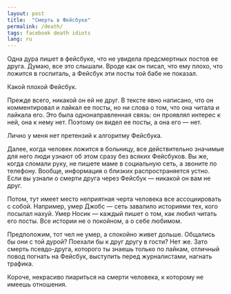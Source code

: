 ```yaml
---
layout: post
title:  "Смерть в Фейсбуке"
permalink: /death/
tags: facebook death idiots
lang: ru
---
```


Одна дура пишет в фейсбуке, что не увидела предсмертных постов ее друга. Думаю,
все это слышали. Вроде как он писал, что ему плохо, что ложится в госпиталь, а
Фейсбук эти посты той бабе не показал.

Какой плохой Фейсбук.

Прежде всего, никакой он ей не друг. В тексте явно написано, что он
комментировал и лайкал ее посты, но ни слова о том, что она читала и лайкала
его. Это была однонаправленная связь: он проявлял интерес к ней, она к нему
нет. Поэтому он видел ее посты, а она его — нет.

Лично у меня нет претензий к алгоритму Фейсбука.

Далее, когда человек ложится в больницу, все действительно значимые для него
люди узнают об этом сразу без всяких Фейсбуков. Вы же, когда сломали руку, не
пишете маме в социальную сеть, а звоните по телефону. Вообще, информация о
близких распространяется устно. Если вы узнали о смерти друга через Фейсбук —
никакой он вам не друг.

Потом, тут имеет место неприятная черта человека все ассоциировать с
собой. Например, умер Джобс — сеть завалило историями тех, кого посылал
нахуй. Умер Носик — каждый пишет о том, как любил читать его посты. Все истории
не о покойном, а о себе любимом.

Предположим, тот чел не умер, а спокойно живет дольше. Общались бы они с той
дурой? Поехали бы к друг другу в гости? Нет же. Зато смерть псевдо-друга,
которого ты знаешь только по лайкам, отличный повод погнать на Фейсбук,
выступить перед журналистами, нагнать трафика.

Короче, некрасиво пиариться на смерти человека, к которому не имеешь отношения.
